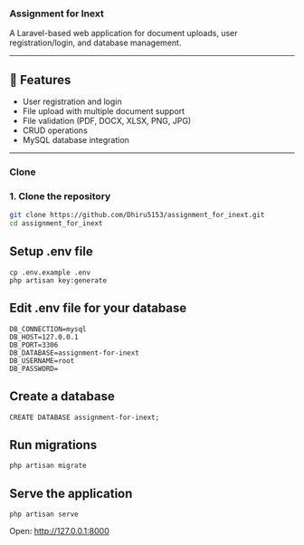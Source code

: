 ### Assignment for Inext

A Laravel-based web application for document uploads, user registration/login, and database management.

---

## 🚀 Features

- User registration and login
- File upload with multiple document support
- File validation (PDF, DOCX, XLSX, PNG, JPG)
- CRUD operations
- MySQL database integration

---

### Clone

### 1. Clone the repository

```bash
git clone https://github.com/Dhiru5153/assignment_for_inext.git
cd assignment_for_inext
```

## Setup .env file
```
cp .env.example .env
php artisan key:generate
```
## Edit .env file for your database
```
DB_CONNECTION=mysql
DB_HOST=127.0.0.1
DB_PORT=3306
DB_DATABASE=assignment-for-inext
DB_USERNAME=root
DB_PASSWORD=
```

##  Create a database
```
CREATE DATABASE assignment-for-inext;
```

## Run migrations
```
php artisan migrate
```

## Serve the application
```
php artisan serve
```

Open: http://127.0.0.1:8000
